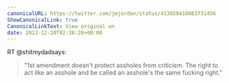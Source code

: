 ```yaml
---
canonicalURL: https://twitter.com/jmjordan/status/413858410883731456
ShowCanonicalLink: true
CanonicalLinkText: View original on
date: 2013-12-20T02:28:28+00:00
---
```

RT @shitmydadsays:
> "1st amendment doesn't protect assholes from criticism. The right to act like an asshole and be called an asshole's the same fucking right."